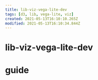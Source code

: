 ```yaml
---
title: lib-viz-vega-lite-dev
tags: [d3, lib, vega-lite, viz]
created: 2021-05-13T16:10:10.265Z
modified: 2021-05-13T16:10:34.844Z
---
```


# lib-viz-vega-lite-dev

# guide
